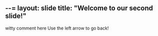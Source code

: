 --=
layout: slide
title: "Welcome to our second slide!"
---
witty comment here
Use the left arrow to go back!
